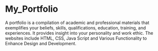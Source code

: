 # My_Portfolio
A portfolio is a compilation of academic and professional materials that exemplifies your beliefs, skills, qualifications, education, training, and experiences. It provides insight into your personality and work ethic. The websites include HTML, CSS, Java Script  and Various Functionality to Enhance Design and Development. 
